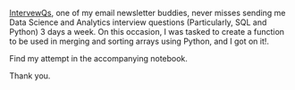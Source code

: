 [IntervewQs](http://url4828.interviewqs.com/ls/click?upn=qwT-2Bl0U064-2B7oRNpPgUya7ecPmGRwE2khpP-2F5cNr-2FmX-2B6PqYxRHzWlRa-2B8ecgLBA9-2BqgBN6N-2BlN6LynvPDDX8gP5GJnL7P-2FdFw86KOd0IkE-3Drv9s_vddi0K9L3s12B-2FphGHZBnfoJZJJi2j6fD9NHAAgnsFsEjBZX-2FeKdRdDVf-2B43fTYPJ01vMf20HkDgNbUMUiX-2Fine-2FwF-2B7s6JnCLXEUiOh8Fv-2FXY3NDL0lT83ukVm6rml7sfhOAEhKkjD2vNub42YIUKyIGkAQCRTrPH-2Bjyy9QnFGYN1LsRz0CoFXs68ljRCJaY80t4Zcad-2B-2BGmVHdp47PzdJgjMS7DKTcZrISZkF7c4OcjCjQuOQInPcMLeUgQbNkUlycJuSyGHDbBJeM0ZTfechVmnRvM0QgJWjdAXTkIHNDP1PKjXP43cYzryC9lFpX-2FuPMb11PHdgk6BiaQjLi-2Bq4TuwNNFmBiRFgqePV9WU71UoM9bBrJpFKbYKeXREsi), one of my email newsletter buddies, never misses sending me Data Science and Analytics interview questions (Particularly, SQL and Python) 3 days a week. 
On this occasion, I was tasked to create a function to be used in merging and sorting arrays using Python, and I got on it!. 

Find my attempt in the accompanying notebook.

Thank you.
